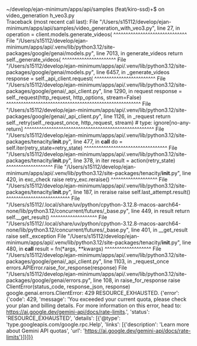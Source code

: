 ~/develop/ejan-minimum/apps/api/samples (feat/kiro-ssd)+$
on video_generation
h_veo3.py  
Traceback (most recent call last):
  File "/Users/s15112/develop/ejan-minimum/apps/api/samples/video_generation_with_veo3.py", line 27, in <module>
    operation = client.models.generate_videos(
                ^^^^^^^^^^^^^^^^^^^^^^^^^^^^^^
  File "/Users/s15112/develop/ejan-minimum/apps/api/.venv/lib/python3.12/site-packages/google/genai/models.py", line 7013, in generate_videos
    return self._generate_videos(
           ^^^^^^^^^^^^^^^^^^^^^^
  File "/Users/s15112/develop/ejan-minimum/apps/api/.venv/lib/python3.12/site-packages/google/genai/models.py", line 6457, in _generate_videos
    response = self._api_client.request(
               ^^^^^^^^^^^^^^^^^^^^^^^^^
  File "/Users/s15112/develop/ejan-minimum/apps/api/.venv/lib/python3.12/site-packages/google/genai/_api_client.py", line 1290, in request
    response = self._request(http_request, http_options, stream=False)
               ^^^^^^^^^^^^^^^^^^^^^^^^^^^^^^^^^^^^^^^^^^^^^^^^^^^^^^^
  File "/Users/s15112/develop/ejan-minimum/apps/api/.venv/lib/python3.12/site-packages/google/genai/_api_client.py", line 1126, in _request
    return self._retry(self._request_once, http_request, stream)  # type: ignore[no-any-return]
           ^^^^^^^^^^^^^^^^^^^^^^^^^^^^^^^^^^^^^^^^^^^^^^^^^^^^^
  File "/Users/s15112/develop/ejan-minimum/apps/api/.venv/lib/python3.12/site-packages/tenacity/__init__.py", line 477, in __call__
    do = self.iter(retry_state=retry_state)
         ^^^^^^^^^^^^^^^^^^^^^^^^^^^^^^^^^^
  File "/Users/s15112/develop/ejan-minimum/apps/api/.venv/lib/python3.12/site-packages/tenacity/__init__.py", line 378, in iter
    result = action(retry_state)
             ^^^^^^^^^^^^^^^^^^^
  File "/Users/s15112/develop/ejan-minimum/apps/api/.venv/lib/python3.12/site-packages/tenacity/__init__.py", line 420, in exc_check
    raise retry_exc.reraise()
          ^^^^^^^^^^^^^^^^^^^
  File "/Users/s15112/develop/ejan-minimum/apps/api/.venv/lib/python3.12/site-packages/tenacity/__init__.py", line 187, in reraise
    raise self.last_attempt.result()
          ^^^^^^^^^^^^^^^^^^^^^^^^^^
  File "/Users/s15112/.local/share/uv/python/cpython-3.12.8-macos-aarch64-none/lib/python3.12/concurrent/futures/_base.py", line 449, in result
    return self.__get_result()
           ^^^^^^^^^^^^^^^^^^^
  File "/Users/s15112/.local/share/uv/python/cpython-3.12.8-macos-aarch64-none/lib/python3.12/concurrent/futures/_base.py", line 401, in __get_result
    raise self._exception
  File "/Users/s15112/develop/ejan-minimum/apps/api/.venv/lib/python3.12/site-packages/tenacity/__init__.py", line 480, in __call__
    result = fn(*args, **kwargs)
             ^^^^^^^^^^^^^^^^^^^
  File "/Users/s15112/develop/ejan-minimum/apps/api/.venv/lib/python3.12/site-packages/google/genai/_api_client.py", line 1103, in _request_once
    errors.APIError.raise_for_response(response)
  File "/Users/s15112/develop/ejan-minimum/apps/api/.venv/lib/python3.12/site-packages/google/genai/errors.py", line 108, in raise_for_response
    raise ClientError(status_code, response_json, response)
google.genai.errors.ClientError: 429 RESOURCE_EXHAUSTED. {'error': {'code': 429, 'message': 'You exceeded your current quota, please check your plan and billing details. For more information on this error, head to: https://ai.google.dev/gemini-api/docs/rate-limits.', 'status': 'RESOURCE_EXHAUSTED', 'details': [{'@type': 'type.googleapis.com/google.rpc.Help', 'links': [{'description': 'Learn more about Gemini API quotas', 'url': 'https://ai.google.dev/gemini-api/docs/rate-limits'}]}]}}